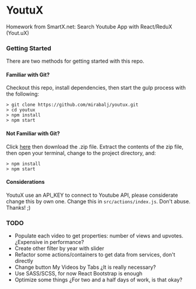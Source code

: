 # YoutuX

Homework from SmartX.net: Search Youtube App with React/ReduX (Yout.uX)

### Getting Started

There are two methods for getting started with this repo.

#### Familiar with Git?
Checkout this repo, install dependencies, then start the gulp process with the following:

```
> git clone https://github.com/mirabalj/youtux.git
> cd youtux
> npm install
> npm start
```

#### Not Familiar with Git?
Click [here](https://github.com/mirabalj/youtux/archive/master.zip) then download the .zip file.  Extract the contents of the zip file, then open your terminal, change to the project directory, and:

```
> npm install
> npm start
```

#### Considerations
YoutuX use an API_KEY to connect to Youtube API, please considerate change this by own one. Change this in `src/actions/index.js`. Don't abuse. Thanks! ;)

### TODO
- Populate each video to get properties: number of views and upvotes. ¿Expensive in performance?
- Create other filter by year with slider
- Refactor some actions/containers to get data from services, don't directly
- Change button My Videos by Tabs ¿It is really necessary?
- Use SASS/SCSS, for now React Bootstrap is enough
- Optimize some things ¿For two and a half days of work, is that okay?